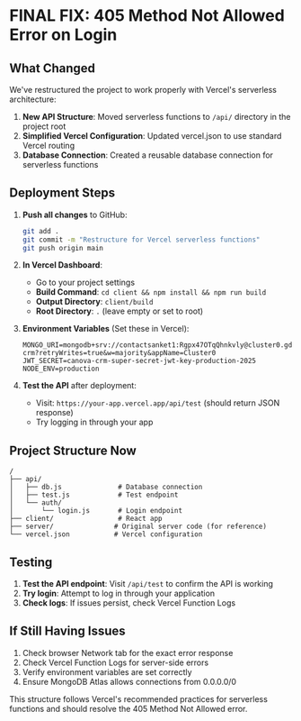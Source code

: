 # FINAL FIX: 405 Method Not Allowed Error on Login

## What Changed

We've restructured the project to work properly with Vercel's serverless architecture:

1. **New API Structure**: Moved serverless functions to `/api/` directory in the project root
2. **Simplified Vercel Configuration**: Updated vercel.json to use standard Vercel routing
3. **Database Connection**: Created a reusable database connection for serverless functions

## Deployment Steps

1. **Push all changes** to GitHub:
   ```bash
   git add .
   git commit -m "Restructure for Vercel serverless functions"
   git push origin main
   ```

2. **In Vercel Dashboard**:
   - Go to your project settings
   - **Build Command**: `cd client && npm install && npm run build`
   - **Output Directory**: `client/build`
   - **Root Directory**: `.` (leave empty or set to root)

3. **Environment Variables** (Set these in Vercel):
   ```
   MONGO_URI=mongodb+srv://contactsanket1:Rgpx47OTqQhnkvly@cluster0.gdtibmv.mongodb.net/canova-crm?retryWrites=true&w=majority&appName=Cluster0
   JWT_SECRET=canova-crm-super-secret-jwt-key-production-2025
   NODE_ENV=production
   ```

4. **Test the API** after deployment:
   - Visit: `https://your-app.vercel.app/api/test` (should return JSON response)
   - Try logging in through your app

## Project Structure Now

```
/
├── api/
│   ├── db.js              # Database connection
│   ├── test.js            # Test endpoint
│   └── auth/
│       └── login.js       # Login endpoint
├── client/                # React app
├── server/               # Original server code (for reference)
└── vercel.json           # Vercel configuration
```

## Testing

1. **Test the API endpoint**: Visit `/api/test` to confirm the API is working
2. **Try login**: Attempt to log in through your application
3. **Check logs**: If issues persist, check Vercel Function Logs

## If Still Having Issues

1. Check browser Network tab for the exact error response
2. Check Vercel Function Logs for server-side errors
3. Verify environment variables are set correctly
4. Ensure MongoDB Atlas allows connections from 0.0.0.0/0

This structure follows Vercel's recommended practices for serverless functions and should resolve the 405 Method Not Allowed error.

